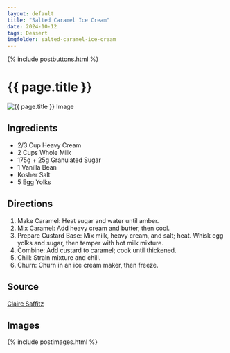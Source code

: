 ```yaml
---
layout: default
title: "Salted Caramel Ice Cream"
date: 2024-10-12
tags: Dessert
imgfolder: salted-caramel-ice-cream
---
```


{% include postbuttons.html %}
  
# {{ page.title }}  

<img class="recipe-img" src="{{ site.baseurl }}/assets/img/{{ page.imgfolder }}/1.jpg" alt="{{ page.title }} Image">

## Ingredients

- 2/3 Cup Heavy Cream
- 2 Cups Whole Milk
- 175g + 25g Granulated Sugar
- 1 Vanilla Bean
- Kosher Salt
- 5 Egg Yolks

## Directions

1. Make Caramel: Heat sugar and water until amber.
2. Mix Caramel: Add heavy cream and butter, then cool.
3. Prepare Custard Base: Mix milk, heavy cream, and salt; heat. Whisk egg yolks and sugar, then temper with hot milk mixture.
4. Combine: Add custard to caramel; cook until thickened.
5. Chill: Strain mixture and chill.
6. Churn: Churn in an ice cream maker, then freeze.

## Source

[Claire Saffitz](https://www.youtube.com/watch?v=mgdQ1CPASKE&t=930s)

## Images

{% include postimages.html %}